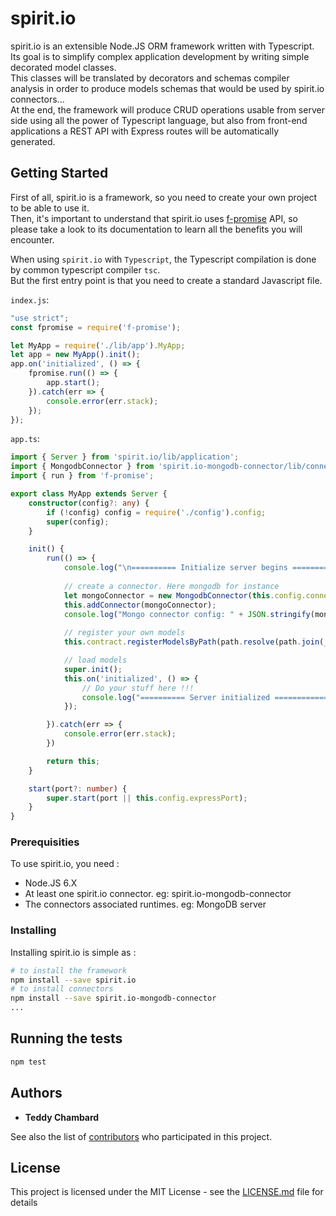 # spirit.io

spirit.io is an extensible Node.JS ORM framework written with Typescript.  
Its goal is to simplify complex application development by writing simple decorated model classes.  
This classes will be translated by decorators and schemas compiler analysis in order to produce models schemas that would be used by spirit.io connectors...  
At the end, the framework will produce CRUD operations usable from server side using all the power of Typescript language, but also from front-end applications a REST API with Express routes will be automatically generated.  


## Getting Started

First of all, spirit.io is a framework, so you need to create your own project to be able to use it.  
Then, it's important to understand that spirit.io uses [f-promise](https://github.com/Sage/f-promise) API, so please take a look to its documentation to learn all the benefits you will encounter.  

When using `spirit.io` with `Typescript`, the Typescript compilation is done by common typescript compiler `tsc`.  
But the first entry point is that you need to create a standard Javascript file.  

`index.js`:  

```js
"use strict";
const fpromise = require('f-promise');

let MyApp = require('./lib/app').MyApp;
let app = new MyApp().init();
app.on('initialized', () => {
    fpromise.run(() => {
        app.start();
    }).catch(err => {
        console.error(err.stack);
    });
});
```

`app.ts`:  

```ts
import { Server } from 'spirit.io/lib/application';
import { MongodbConnector } from 'spirit.io-mongodb-connector/lib/connector';
import { run } from 'f-promise';

export class MyApp extends Server {
    constructor(config?: any) {
        if (!config) config = require('./config').config;
        super(config);
    }

    init() {
        run(() => {
            console.log("\n========== Initialize server begins ============");
            
            // create a connector. Here mongodb for instance
            let mongoConnector = new MongodbConnector(this.config.connectors.mongodb);
            this.addConnector(mongoConnector);
            console.log("Mongo connector config: " + JSON.stringify(mongoConnector.config, null, 2));
            
            // register your own models
            this.contract.registerModelsByPath(path.resolve(path.join(__dirname, './models')));

            // load models
            super.init();
            this.on('initialized', () => {
                // Do your stuff here !!!
                console.log("========== Server initialized ============\n");
            });

        }).catch(err => {
            console.error(err.stack);
        })

        return this;
    }

    start(port?: number) {
        super.start(port || this.config.expressPort);
    }
}
```


### Prerequisities

To use spirit.io, you need :  
  * Node.JS 6.X
  * At least one spirit.io connector. eg: spirit.io-mongodb-connector
  * The connectors associated runtimes. eg: MongoDB server

### Installing

Installing spirit.io is simple as :  

```sh
# to install the framework
npm install --save spirit.io
# to install connectors
npm install --save spirit.io-mongodb-connector
...
```

## Running the tests

```sh
npm test
```

## Authors

  * **Teddy Chambard** 

See also the list of [contributors](https://github.com/your/project/contributors) who participated in this project.

## License

This project is licensed under the MIT License - see the [LICENSE.md](LICENSE.md) file for details
